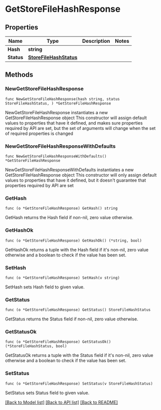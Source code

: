 # GetStoreFileHashResponse

## Properties

Name | Type | Description | Notes
------------ | ------------- | ------------- | -------------
**Hash** | **string** |  | 
**Status** | [**StoreFileHashStatus**](StoreFileHashStatus.md) |  | 

## Methods

### NewGetStoreFileHashResponse

`func NewGetStoreFileHashResponse(hash string, status StoreFileHashStatus, ) *GetStoreFileHashResponse`

NewGetStoreFileHashResponse instantiates a new GetStoreFileHashResponse object
This constructor will assign default values to properties that have it defined,
and makes sure properties required by API are set, but the set of arguments
will change when the set of required properties is changed

### NewGetStoreFileHashResponseWithDefaults

`func NewGetStoreFileHashResponseWithDefaults() *GetStoreFileHashResponse`

NewGetStoreFileHashResponseWithDefaults instantiates a new GetStoreFileHashResponse object
This constructor will only assign default values to properties that have it defined,
but it doesn't guarantee that properties required by API are set

### GetHash

`func (o *GetStoreFileHashResponse) GetHash() string`

GetHash returns the Hash field if non-nil, zero value otherwise.

### GetHashOk

`func (o *GetStoreFileHashResponse) GetHashOk() (*string, bool)`

GetHashOk returns a tuple with the Hash field if it's non-nil, zero value otherwise
and a boolean to check if the value has been set.

### SetHash

`func (o *GetStoreFileHashResponse) SetHash(v string)`

SetHash sets Hash field to given value.


### GetStatus

`func (o *GetStoreFileHashResponse) GetStatus() StoreFileHashStatus`

GetStatus returns the Status field if non-nil, zero value otherwise.

### GetStatusOk

`func (o *GetStoreFileHashResponse) GetStatusOk() (*StoreFileHashStatus, bool)`

GetStatusOk returns a tuple with the Status field if it's non-nil, zero value otherwise
and a boolean to check if the value has been set.

### SetStatus

`func (o *GetStoreFileHashResponse) SetStatus(v StoreFileHashStatus)`

SetStatus sets Status field to given value.



[[Back to Model list]](../README.md#documentation-for-models) [[Back to API list]](../README.md#documentation-for-api-endpoints) [[Back to README]](../README.md)


